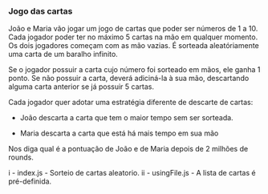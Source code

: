 ### Jogo das cartas

João e Maria vão jogar um jogo de cartas que poder ser números de 1 a 10. Cada jogador poder ter no máximo 5 cartas na mão em qualquer momento. Os dois jogadores começam com as mão vazias. É sorteada aleatóriamente uma carta de um baralho infinito.

Se o jogador possuir a carta cujo número foi sorteado em mãos, ele ganha 1 ponto. Se não possuir a carta, deverá adiciná-la à sua mão, descartando alguma carta anterior se já possuir 5 cartas.

Cada jogador quer adotar uma estratégia diferente de descarte de cartas:

- João descarta a carta que tem o maior tempo sem ser sorteada.

- Maria descarta a carta que está há mais tempo em sua mão

Nos diga qual é a pontuação de João e de Maria depois de 2 milhões de rounds. 

i  - index.js - Sorteio de cartas aleatorio.
ii - usingFile.js - A lista de cartas é pré-definida.
